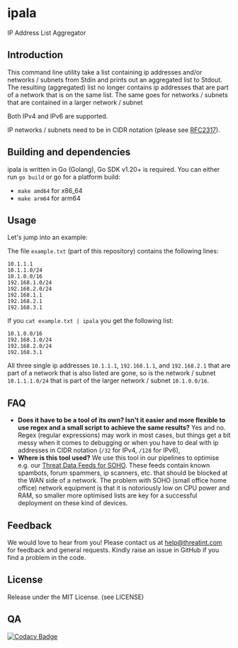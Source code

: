 # ipala
IP Address List Aggregator

## Introduction
This command line utility take a list containing ip addresses and/or networks / subnets
from Stdin and prints out an aggregated list to Stdout.
The resulting (aggregated) list no longer contains ip addresses that are part of a network that 
is on the same list. The same goes for networks / subnets that are contained in a larger network / subnet

Both IPv4 and IPv6 are supported. 

IP networks / subnets need to be in CIDR notation 
(please see [RFC2317](https://www.rfc-editor.org/rfc/rfc2317.html)).

## Building and dependencies
ipala is written in Go (Golang), Go SDK v1.20+ is required.
You can either run `go build` or go for a platform build:
- `make amd64` for x86_64
- `make arm64` for arm64

## Usage
Let's jump into an example:

The file `example.txt` (part of this repository) contains the following lines:
```csv
10.1.1.1
10.1.1.0/24
10.1.0.0/16
192.168.1.0/24
192.168.2.0/24
192.168.1.1
192.168.2.1
192.168.3.1
```
If you `cat example.txt | ipala` you get the following list:
```csv
10.1.0.0/16
192.168.1.0/24
192.168.2.0/24
192.168.3.1
```
All three single ip addresses `10.1.1.1`, `192.168.1.1`, and `192.168.2.1` that are part of a network 
that is also listed are gone, so is the network / subnet `10.1.1.1.0/24` that is part of the larger 
network / subnet `10.1.0.0/16`. 

## FAQ
- **Does it have to be a tool of its own? Isn't it easier and more flexible to use regex and a small script to achieve the same results?** 
Yes and no. Regex (regular expressions) may work in most cases, but things get a bit messy when
it comes to debugging or when you have to deal with ip addresses in CIDR notation (`/32` for IPv4, `/128` for IPv6),
- **Where is this tool used?**
We use this tool in our pipelines to optimise e.g. our [Threat Data Feeds for SOHO](https://www.threatint.com/en/solutions/threat-data-feeds/soho). 
These feeds contain known spambots, forum spammers, ip scanners, etc. that should be blocked 
at the WAN side of a network.
The problem with SOHO (small office home office) network equipment is that it is notoriously low
on CPU power and RAM, so smaller more optimised lists are key for a successful deployment on these
kind of devices.

## Feedback
We would love to hear from you! Please contact us at [help@threatint.com](mailto:help@threatint.com) 
for feedback and general requests. Kindly raise an issue in GitHub if you find a problem in the code.

## License
Release under the MIT License. (see LICENSE)

## QA
[![Codacy Badge](https://app.codacy.com/project/badge/Grade/9f6b469fc2e44c62912ed8272042e3b2)](https://app.codacy.com/gh/THREATINT/ipala/dashboard?utm_source=gh&utm_medium=referral&utm_content=&utm_campaign=Badge_grade)
